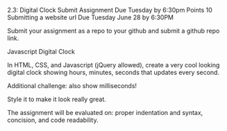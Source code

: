 2.3: Digital Clock
 Submit Assignment
Due Tuesday by 6:30pm  Points 10  Submitting a website url
Due Tuesday June 28 by 6:30PM

Submit your assignment as a repo to your github and submit a github repo link.

 

Javascript Digital Clock

In HTML, CSS, and Javascript (jQuery allowed), create a very cool looking digital clock showing hours, minutes, seconds that updates every second.

Additional challenge: also show milliseconds!

Style it to make it look really great.

 

The assignment will be evaluated on: proper indentation and syntax, concision, and code readability.

